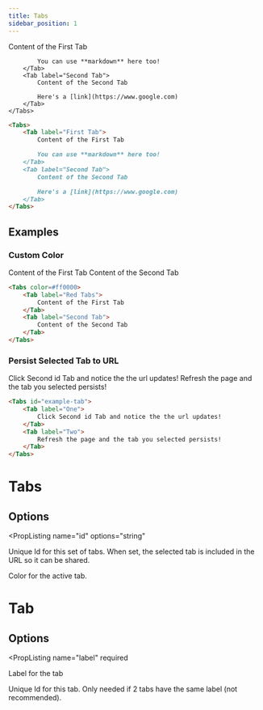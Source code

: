 ```yaml
---
title: Tabs
sidebar_position: 1
---
```


<DocTab>
  <div slot='preview'>
    <Tabs>
        <Tab label="First Tab">
            Content of the First Tab

            You can use **markdown** here too!
        </Tab>
        <Tab label="Second Tab">
            Content of the Second Tab

            Here's a [link](https://www.google.com)
        </Tab>
    </Tabs>
  </div>

```markdown
<Tabs>
    <Tab label="First Tab">
        Content of the First Tab

        You can use **markdown** here too!
    </Tab>
    <Tab label="Second Tab">
        Content of the Second Tab

        Here's a [link](https://www.google.com)
    </Tab>
</Tabs>
```
</DocTab>




## Examples

### Custom Color

<DocTab>
  <div slot='preview'>
    <Tabs color=#ff0000>
        <Tab label="Red Tabs">
            Content of the First Tab
        </Tab>
        <Tab label="Second Tab">
            Content of the Second Tab
        </Tab>
    </Tabs>
  </div>

```markdown
<Tabs color=#ff0000>
    <Tab label="Red Tabs">
        Content of the First Tab
    </Tab>
    <Tab label="Second Tab">
        Content of the Second Tab
    </Tab>
</Tabs>
```
</DocTab>

### Persist Selected Tab to URL

<DocTab>
  <div slot='preview'>
    <Tabs id="example-tab">
        <Tab label="One">
            Click Second id Tab and notice the the url updates!
        </Tab>
        <Tab label="Two">
            Refresh the page and the tab you selected persists!
        </Tab>
    </Tabs>
  </div>

```markdown
<Tabs id="example-tab">
    <Tab label="One">
        Click Second id Tab and notice the the url updates!
    </Tab>
    <Tab label="Two">
        Refresh the page and the tab you selected persists!
    </Tab>
</Tabs>
```
</DocTab>

# Tabs

## Options

<PropListing
    name="id"
    options="string"
>

Unique Id for this set of tabs. When set, the selected tab is included in the URL so it can be shared.

</PropListing>
<PropListing
    name="color"
    options="Any valid hex, rgb, or hsl string"
    defaultValue="blue"
>

Color for the active tab.

</PropListing>

# Tab

## Options

<PropListing
    name="label"
    required
>

Label for the tab

</PropListing>
<PropListing
    name="id"
>

Unique Id for this tab. Only needed if 2 tabs have the same label (not recommended).

</PropListing>